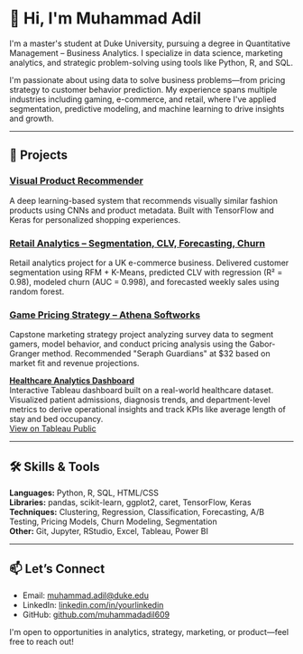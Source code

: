 # 👋 Hi, I'm Muhammad Adil

I'm a master's student at Duke University, pursuing a degree in Quantitative Management – Business Analytics. I specialize in data science, marketing analytics, and strategic problem-solving using tools like Python, R, and SQL.

I'm passionate about using data to solve business problems—from pricing strategy to customer behavior prediction. My experience spans multiple industries including gaming, e-commerce, and retail, where I've applied segmentation, predictive modeling, and machine learning to drive insights and growth.

---

## 📌 Projects

### [Visual Product Recommender](https://github.com/muhammadadil609/Visual-Product-Recommender)
A deep learning-based system that recommends visually similar fashion products using CNNs and product metadata. Built with TensorFlow and Keras for personalized shopping experiences.

### [Retail Analytics – Segmentation, CLV, Forecasting, Churn](https://github.com/muhammadadil609/Retail-Analytics-Customer-Segmentation-CLV-Churn)
Retail analytics project for a UK e-commerce business. Delivered customer segmentation using RFM + K-Means, predicted CLV with regression (R² = 0.98), modeled churn (AUC = 0.998), and forecasted weekly sales using random forest.

### [Game Pricing Strategy – Athena Softworks](https://github.com/muhammadadil609/Game-Pricing-Segmentation)
Capstone marketing strategy project analyzing survey data to segment gamers, model behavior, and conduct pricing analysis using the Gabor-Granger method. Recommended "Seraph Guardians" at $32 based on market fit and revenue projections.

**[Healthcare Analytics Dashboard](https://github.com/muhammadadil609/Healthcare-Analytics-Dashboard)**  
Interactive Tableau dashboard built on a real-world healthcare dataset. Visualized patient admissions, diagnosis trends, and department-level metrics to derive operational insights and track KPIs like average length of stay and bed occupancy.  
[View on Tableau Public](https://public.tableau.com/app/profile/muhammad.adil5880/viz/HealthcareAnalyticsDashboard_17445298078480/TrendsDiseasesDashboard?publish=yes)


---

## 🛠 Skills & Tools

**Languages:** Python, R, SQL, HTML/CSS  
**Libraries:** pandas, scikit-learn, ggplot2, caret, TensorFlow, Keras  
**Techniques:** Clustering, Regression, Classification, Forecasting, A/B Testing, Pricing Models, Churn Modeling, Segmentation  
**Other:** Git, Jupyter, RStudio, Excel, Tableau, Power BI

---

## 📫 Let’s Connect
- Email: muhammad.adil@duke.edu
- LinkedIn: [linkedin.com/in/yourlinkedin](https://linkedin.com/in/yourlinkedin)
- GitHub: [github.com/muhammadadil609](https://github.com/muhammadadil609)

I'm open to opportunities in analytics, strategy, marketing, or product—feel free to reach out!
